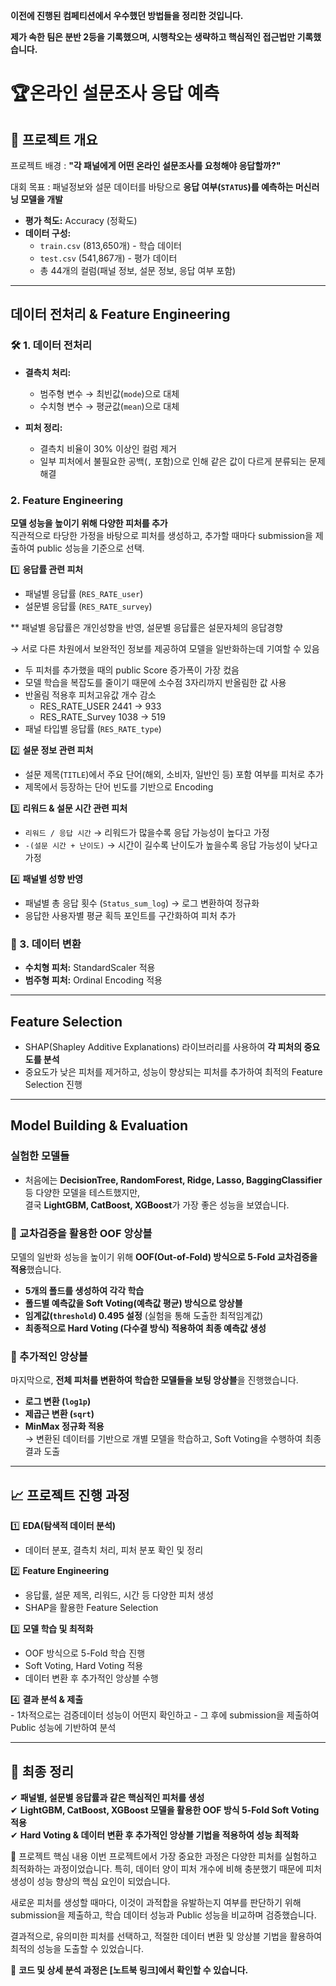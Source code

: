 **이전에 진행된 컴페티션에서 우수했던 방법들을 정리한 것입니다.** 

**제가 속한 팀은 분반 2등을 기록했으며, 시행착오는 생략하고 핵심적인 접근법만 기록했습니다.**

# 🏆온라인 설문조사 응답 예측

## 📌 프로젝트 개요
프로젝트 배경 : **"각 패널에게 어떤 온라인 설문조사를 요청해야 응답할까?"** 

대회 목표 : 패널정보와 설문 데이터를 바탕으로 **응답 여부(`STATUS`)를 예측하는 머신러닝 모델을 개발**

- **평가 척도:** Accuracy (정확도)
- **데이터 구성:**  
  - `train.csv` (813,650개) - 학습 데이터  
  - `test.csv` (541,867개) - 평가 데이터  
  - 총 44개의 컬럼(패널 정보, 설문 정보, 응답 여부 포함)  

---

## 데이터 전처리 & Feature Engineering

### 🛠 1. 데이터 전처리
- **결측치 처리:**  
  - 범주형 변수 → 최빈값(`mode`)으로 대체  
  - 수치형 변수 → 평균값(`mean`)으로 대체
    
- **피처 정리:**  
  - 결측치 비율이 30% 이상인 컬럼 제거  
  - 일부 피처에서 불필요한 공백(`,` 포함)으로 인해 같은 값이 다르게 분류되는 문제 해결  

### 2. Feature Engineering
**모델 성능을 높이기 위해 다양한 피처를 추가**  
직관적으로 타당한 가정을 바탕으로 피처를 생성하고, 추가할 때마다 submission을 제출하여 public 성능을 기준으로 선택.

1️⃣ **응답률 관련 피처**
   - 패널별 응답률 (`RES_RATE_user`)
   - 설문별 응답률 (`RES_RATE_survey`)
     
   ** 패널별 응답률은 개인성향을 반영, 설문별 응답률은 설문자체의 응답경향 
   
   
   → 서로 다른 차원에서 보완적인 정보를 제공하여 모델을 일반화하는데 기여할 수 있음
   - 두 피처를 추가했을 때의 public Score 증가폭이 가장 컸음
   - 모델 학습을 복잡도를 줄이기 때문에 소수점 3자리까지 반올림한 값 사용
   - 반올림 적용후 피처고유값 개수 감소
       - RES_RATE_USER 2441 -> 933
       - RES_RATE_Survey 1038 -> 519
   - 패널 타입별 응답률 (`RES_RATE_type`)


2️⃣ **설문 정보 관련 피처**
   - 설문 제목(`TITLE`)에서 주요 단어(해외, 소비자, 일반인 등) 포함 여부를 피처로 추가  
   - 제목에서 등장하는 단어 빈도를 기반으로 Encoding  

3️⃣ **리워드 & 설문 시간 관련 피처** 
   - `리워드 / 응답 시간` → 리워드가 많을수록 응답 가능성이 높다고 가정
   - `-(설문 시간 + 난이도)` → 시간이 길수록 난이도가 높을수록 응답 가능성이 낮다고 가정  

4️⃣ **패널별 성향 반영**
   - 패널별 총 응답 횟수 (`Status_sum_log`) → 로그 변환하여 정규화  
   - 응답한 사용자별 평균 획득 포인트를 구간화하여 피처 추가  

### 📏 3. 데이터 변환
- **수치형 피처:** StandardScaler 적용  
- **범주형 피처:** Ordinal Encoding 적용  

---

## Feature Selection
- SHAP(Shapley Additive Explanations) 라이브러리를 사용하여 **각 피처의 중요도를 분석**  
- 중요도가 낮은 피처를 제거하고, 성능이 향상되는 피처를 추가하여 최적의 Feature Selection 진행  

---

## Model Building & Evaluation

### 실험한 모델들
- 처음에는 **DecisionTree, RandomForest, Ridge, Lasso, BaggingClassifier** 등 다양한 모델을 테스트했지만,  
  결국 **LightGBM, CatBoost, XGBoost**가 가장 좋은 성능을 보였습니다.

### 🔄 교차검증을 활용한 OOF 앙상블
모델의 일반화 성능을 높이기 위해 **OOF(Out-of-Fold) 방식으로 5-Fold 교차검증을 적용**했습니다.

- **5개의 폴드를 생성하여 각각 학습**  
- **폴드별 예측값을 Soft Voting(예측값 평균) 방식으로 앙상블**  
- **임계값(`threshold`) 0.495 설정** (실험을 통해 도출한 최적임계값)  
- **최종적으로 Hard Voting (다수결 방식) 적용하여 최종 예측값 생성**  

### 🔀 추가적인 앙상블
마지막으로, **전체 피처를 변환하여 학습한 모델들을 보팅 앙상블**을 진행했습니다.

- **로그 변환 (`log1p`)**
- **제곱근 변환 (`sqrt`)**
- **MinMax 정규화 적용**  
  → 변환된 데이터를 기반으로 개별 모델을 학습하고, Soft Voting을 수행하여 최종 결과 도출  

---

## 📈 프로젝트 진행 과정
1️⃣ **EDA(탐색적 데이터 분석)**  
   - 데이터 분포, 결측치 처리, 피처 분포 확인 및 정리  

2️⃣ **Feature Engineering**  
   - 응답률, 설문 제목, 리워드, 시간 등 다양한 피처 생성  
   - SHAP을 활용한 Feature Selection  

3️⃣ **모델 학습 및 최적화**  
   - OOF 방식으로 5-Fold 학습 진행  
   - Soft Voting, Hard Voting 적용  
   - 데이터 변환 후 추가적인 앙상블 수행  

4️⃣ **결과 분석 & 제출**  
    - 1차적으로는 검증데이터 성능이 어떤지 확인하고
    - 그 후에 submission을 제출하여 Public 성능에 기반하여 분석

---

## 🎯 최종 정리
✔ **패널별, 설문별 응답률과 같은 핵심적인 피처를 생성**  
✔ **LightGBM, CatBoost, XGBoost 모델을 활용한 OOF 방식 5-Fold Soft Voting 적용**  
✔ **Hard Voting & 데이터 변환 후 추가적인 앙상블 기법을 적용하여 성능 최적화**  


📌 프로젝트 핵심 내용
이번 프로젝트에서 가장 중요한 과정은 다양한 피처를 실험하고 최적화하는 과정이었습니다.
특히, 데이터 양이 피처 개수에 비해 충분했기 때문에 피처 생성이 성능 향상의 핵심 요인이 되었습니다.

새로운 피처를 생성할 때마다, 이것이 과적합을 유발하는지 여부를 판단하기 위해 submission을 제출하고, 학습 데이터 성능과 Public 성능을 비교하며 검증했습니다.

결과적으로, 유의미한 피처를 선택하고, 적절한 데이터 변환 및 앙상블 기법을 활용하여 최적의 성능을 도출할 수 있었습니다. 
 
📢 **코드 및 상세 분석 과정은 [노트북 링크]에서 확인할 수 있습니다.**  

